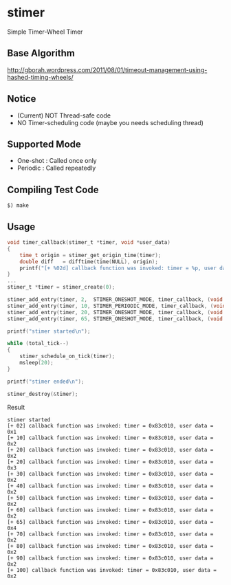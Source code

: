 stimer
======

Simple Timer-Wheel Timer

Base Algorithm
---
http://gborah.wordpress.com/2011/08/01/timeout-management-using-hashed-timing-wheels/

Notice
---
* (Current) NOT Thread-safe code
* NO Timer-scheduling code (maybe you needs scheduling thread)

Supported Mode
---
* One-shot : Called once only
* Periodic : Called repeatedly

Compiling Test Code
---
```
$) make
```

Usage
---
```c
void timer_callback(stimer_t *timer, void *user_data)
{
    time_t origin = stimer_get_origin_time(timer);
    double diff   = difftime(time(NULL), origin);
    printf("[+ %02d] callback function was invoked: timer = %p, user data = %p\n", (int)diff, timer, user_data);
}
...
stimer_t *timer = stimer_create(0);

stimer_add_entry(timer, 2,  STIMER_ONESHOT_MODE, timer_callback, (void *)1);
stimer_add_entry(timer, 10, STIMER_PERIODIC_MODE, timer_callback, (void *)2);
stimer_add_entry(timer, 20, STIMER_ONESHOT_MODE, timer_callback, (void *)3);
stimer_add_entry(timer, 65, STIMER_ONESHOT_MODE, timer_callback, (void *)4);

printf("stimer started\n");

while (total_tick--)
{
    stimer_schedule_on_tick(timer);
    msleep(20);
}

printf("stimer ended\n");

stimer_destroy(&timer);
```

Result
```
stimer started
[+ 02] callback function was invoked: timer = 0x83c010, user data = 0x1
[+ 10] callback function was invoked: timer = 0x83c010, user data = 0x2
[+ 20] callback function was invoked: timer = 0x83c010, user data = 0x2
[+ 20] callback function was invoked: timer = 0x83c010, user data = 0x3
[+ 30] callback function was invoked: timer = 0x83c010, user data = 0x2
[+ 40] callback function was invoked: timer = 0x83c010, user data = 0x2
[+ 50] callback function was invoked: timer = 0x83c010, user data = 0x2
[+ 60] callback function was invoked: timer = 0x83c010, user data = 0x2
[+ 65] callback function was invoked: timer = 0x83c010, user data = 0x4
[+ 70] callback function was invoked: timer = 0x83c010, user data = 0x2
[+ 80] callback function was invoked: timer = 0x83c010, user data = 0x2
[+ 90] callback function was invoked: timer = 0x83c010, user data = 0x2
[+ 100] callback function was invoked: timer = 0x83c010, user data = 0x2
```